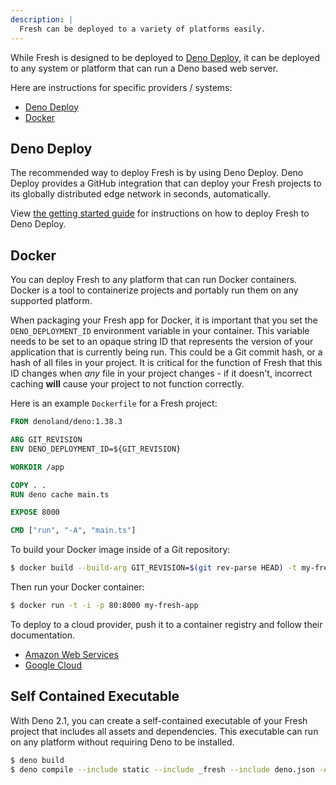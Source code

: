 ```yaml
---
description: |
  Fresh can be deployed to a variety of platforms easily.
---
```


While Fresh is designed to be deployed to [Deno Deploy][deno-deploy], it can be
deployed to any system or platform that can run a Deno based web server.

Here are instructions for specific providers / systems:

- [Deno Deploy](#deno-deploy)
- [Docker](#docker)

## Deno Deploy

The recommended way to deploy Fresh is by using Deno Deploy. Deno Deploy
provides a GitHub integration that can deploy your Fresh projects to its
globally distributed edge network in seconds, automatically.

View [the getting started guide][deploy-to-production] for instructions on how
to deploy Fresh to Deno Deploy.

## Docker

You can deploy Fresh to any platform that can run Docker containers. Docker is a
tool to containerize projects and portably run them on any supported platform.

When packaging your Fresh app for Docker, it is important that you set the
`DENO_DEPLOYMENT_ID` environment variable in your container. This variable needs
to be set to an opaque string ID that represents the version of your application
that is currently being run. This could be a Git commit hash, or a hash of all
files in your project. It is critical for the function of Fresh that this ID
changes when _any_ file in your project changes - if it doesn't, incorrect
caching **will** cause your project to not function correctly.

Here is an example `Dockerfile` for a Fresh project:

```dockerfile Dockerfile
FROM denoland/deno:1.38.3

ARG GIT_REVISION
ENV DENO_DEPLOYMENT_ID=${GIT_REVISION}

WORKDIR /app

COPY . .
RUN deno cache main.ts

EXPOSE 8000

CMD ["run", "-A", "main.ts"]
```

To build your Docker image inside of a Git repository:

```sh Terminal
$ docker build --build-arg GIT_REVISION=$(git rev-parse HEAD) -t my-fresh-app .
```

Then run your Docker container:

```sh Terminal
$ docker run -t -i -p 80:8000 my-fresh-app
```

To deploy to a cloud provider, push it to a container registry and follow their
documentation.

- [Amazon Web Services][aws-container-registry]
- [Google Cloud][gcp-container-registry]

## Self Contained Executable

With Deno 2.1, you can create a self-contained executable of your Fresh project
that includes all assets and dependencies. This executable can run on any
platform without requiring Deno to be installed.

```sh Terminal
$ deno build
$ deno compile --include static --include _fresh --include deno.json -A main.ts
```

[aws-container-registry]: https://docs.aws.amazon.com/AmazonECS/latest/userguide/create-container-image.html#create-container-image-push-ecr
[gcp-container-registry]: https://cloud.google.com/container-registry/docs/pushing-and-pulling
[deno-deploy]: https://deno.com/deploy
[deploy-to-production]: /docs/getting-started/deploy-to-production
